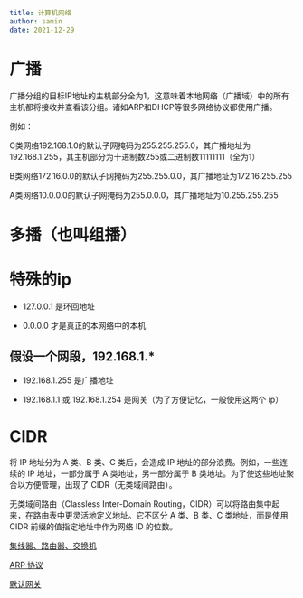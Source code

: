 ```yaml
title: 计算机网络
author: samin
date: 2021-12-29
```

# 广播

广播分组的目标IP地址的主机部分全为1，这意味着本地网络（广播域）中的所有主机都将接收并查看该分组。诸如ARP和DHCP等很多网络协议都使用广播。

例如：

C类网络192.168.1.0的默认子网掩码为255.255.255.0，其广播地址为192.168.1.255，其主机部分为十进制数255或二进制数11111111（全为1）

B类网络172.16.0.0的默认子网掩码为255.255.0.0，其广播地址为172.16.255.255

A类网络10.0.0.0的默认子网掩码为255.0.0.0，其广播地址为10.255.255.255

# 多播（也叫组播）

# 特殊的ip

- 127.0.0.1 是环回地址

- 0.0.0.0 才是真正的本网络中的本机

## 假设一个网段，192.168.1.*

- 192.168.1.255 是广播地址

- 192.168.1.1 或 192.168.1.254 是网关（为了方便记忆，一般使用这两个 ip）

# CIDR

将 IP 地址分为 A 类、B 类、C 类后，会造成 IP 地址的部分浪费。例如，一些连续的 IP 地址，一部分属于 A 类地址，另一部分属于 B 类地址。为了使这些地址聚合以方便管理，出现了 CIDR（无类域间路由）。

无类域间路由（Classless Inter-Domain Routing，CIDR）可以将路由集中起来，在路由表中更灵活地定义地址。它不区分 A 类、B 类、C 类地址，而是使用 CIDR 前缀的值指定地址中作为网络 ID 的位数。

[集线器、路由器、交换机](https://gaudy-feels-700.notion.site/51672758b850479db43c16acb08a93df)

[ARP 协议](https://gaudy-feels-700.notion.site/ARP-1bd34bc7a5754f6087f6d41d8fd2ceb7)

[默认网关](https://gaudy-feels-700.notion.site/69f669982a654a04b840d8c7138f79f1)